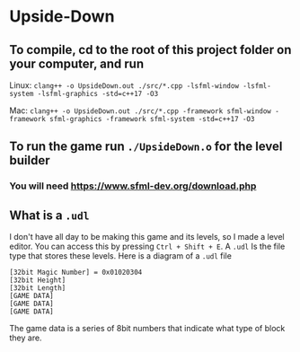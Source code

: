 # Upside-Down

## To compile, cd to the root of this project folder on your computer, and run

Linux: `clang++ -o UpsideDown.out ./src/*.cpp -lsfml-window -lsfml-system -lsfml-graphics -std=c++17 -O3` 

Mac: `clang++ -o UpsideDown.out ./src/*.cpp -framework sfml-window -framework sfml-graphics -framework sfml-system -std=c++17 -O3`

## To run the game run `./UpsideDown.o` for the level builder

### You will need https://www.sfml-dev.org/download.php

## What is a `.udl`

I don't have all day to be making this game and its levels, so I made a level editor. You can access this by pressing `Ctrl + Shift + E`. A `.udl` Is the file type that stores these levels. Here is a diagram of a `.udl` file

```
[32bit Magic Number] = 0x01020304
[32bit Height]
[32bit Length]
[GAME DATA]
[GAME DATA]
[GAME DATA]
```

The game data is a series of 8bit numbers that indicate what type of block they are.